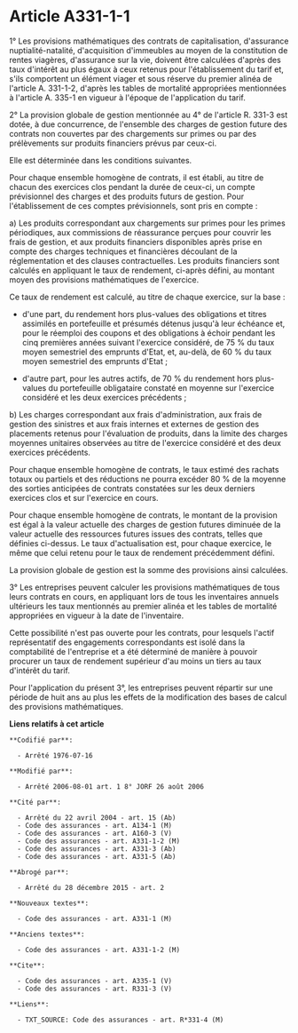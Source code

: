 # Article A331-1-1

1° Les provisions mathématiques des contrats de capitalisation, d'assurance nuptialité-natalité, d'acquisition d'immeubles au
moyen de la constitution de rentes viagères, d'assurance sur la vie, doivent être calculées d'après des taux d'intérêt au
plus égaux à ceux retenus pour l'établissement du tarif et, s'ils comportent un élément viager et sous réserve du premier
alinéa de l'article A. 331-1-2, d'après les tables de mortalité appropriées mentionnées à l'article A. 335-1 en vigueur à
l'époque de l'application du tarif. 

2° La provision globale de gestion mentionnée au 4° de l'article R. 331-3 est dotée, à due concurrence, de l'ensemble des
charges de gestion future des contrats non couvertes par des chargements sur primes ou par des prélèvements sur produits
financiers prévus par ceux-ci. 

Elle est déterminée dans les conditions suivantes. 

Pour chaque ensemble homogène de contrats, il est établi, au titre de chacun des exercices clos pendant la durée de ceux-ci,
un compte prévisionnel des charges et des produits futurs de gestion. Pour l'établissement de ces comptes prévisionnels, sont
pris en compte : 

a) Les produits correspondant aux chargements sur primes pour les primes périodiques, aux commissions de réassurance perçues
pour couvrir les frais de gestion, et aux produits financiers disponibles après prise en compte des charges techniques et
financières découlant de la réglementation et des clauses contractuelles. Les produits financiers sont calculés en appliquant
le taux de rendement, ci-après défini, au montant moyen des provisions mathématiques de l'exercice. 

Ce taux de rendement est calculé, au titre de chaque exercice, sur la base :

- d'une part, du rendement hors plus-values des obligations et titres assimilés en portefeuille et présumés détenus jusqu'à
leur échéance et, pour le réemploi des coupons et des obligations à échoir pendant les cinq premières années suivant
l'exercice considéré, de 75 % du taux moyen semestriel des emprunts d'Etat, et, au-delà, de 60 % du taux moyen semestriel des
emprunts d'Etat ;

- d'autre part, pour les autres actifs, de 70 % du rendement hors plus-values du portefeuille obligataire constaté en moyenne
sur l'exercice considéré et les deux exercices précédents ; 

b) Les charges correspondant aux frais d'administration, aux frais de gestion des sinistres et aux frais internes et externes
de gestion des placements retenus pour l'évaluation de produits, dans la limite des charges moyennes unitaires observées au
titre de l'exercice considéré et des deux exercices précédents. 

Pour chaque ensemble homogène de contrats, le taux estimé des rachats totaux ou partiels et des réductions ne pourra excéder
80 % de la moyenne des sorties anticipées de contrats constatées sur les deux derniers exercices clos et sur l'exercice en
cours. 

Pour chaque ensemble homogène de contrats, le montant de la provision est égal à la valeur actuelle des charges de gestion
futures diminuée de la valeur actuelle des ressources futures issues des contrats, telles que définies ci-dessus. Le taux
d'actualisation est, pour chaque exercice, le même que celui retenu pour le taux de rendement précédemment défini. 

La provision globale de gestion est la somme des provisions ainsi calculées. 

3° Les entreprises peuvent calculer les provisions mathématiques de tous leurs contrats en cours, en appliquant lors de tous
les inventaires annuels ultérieurs les taux mentionnés au premier alinéa et les tables de mortalité appropriées en vigueur à
la date de l'inventaire. 

Cette possibilité n'est pas ouverte pour les contrats, pour lesquels l'actif représentatif des engagements correspondants est
isolé dans la comptabilité de l'entreprise et a été déterminé de manière à pouvoir procurer un taux de rendement supérieur
d'au moins un tiers au taux d'intérêt du tarif. 

Pour l'application du présent 3°, les entreprises peuvent répartir sur une période de huit ans au plus les effets de la
modification des bases de calcul des provisions mathématiques.

**Liens relatifs à cet article**

	**Codifié par**:

	  - Arrêté 1976-07-16

	**Modifié par**:

	  - Arrêté 2006-08-01 art. 1 8° JORF 26 août 2006

	**Cité par**:

	  - Arrêté du 22 avril 2004 - art. 15 (Ab)
	  - Code des assurances - art. A134-1 (M)
	  - Code des assurances - art. A160-3 (V)
	  - Code des assurances - art. A331-1-2 (M)
	  - Code des assurances - art. A331-3 (Ab)
	  - Code des assurances - art. A331-5 (Ab)

	**Abrogé par**:

	  - Arrêté du 28 décembre 2015 - art. 2

	**Nouveaux textes**:

	  - Code des assurances - art. A331-1 (M)

	**Anciens textes**:

	  - Code des assurances - art. A331-1-2 (M)

	**Cite**:

	  - Code des assurances - art. A335-1 (V)
	  - Code des assurances - art. R331-3 (V)

	**Liens**:

	  - TXT_SOURCE: Code des assurances - art. R*331-4 (M)

